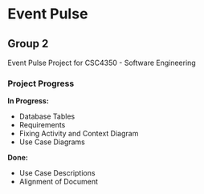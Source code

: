 # Event Pulse
## Group 2
Event Pulse Project for CSC4350 - Software Engineering

### Project Progress
**In Progress:**
- Database Tables
- Requirements
- Fixing Activity and Context Diagram
- Use Case Diagrams

**Done:**
- Use Case Descriptions
- Alignment of Document
